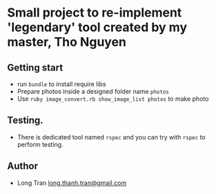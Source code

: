 # Small project to re-implement 'legendary' tool created by my master, Tho Nguyen

## Getting start
- run `bundle` to install require libs
- Prepare photos inside a designed folder name `photos`
- Use `ruby image_convert.rb show_image_list photos` to make photo

## Testing.
- There is dedicated tool named `rspec` and you can try with `rspec` to perform
  testing.

## Author
- Long Tran <long.thanh.tran@gmail.com>

